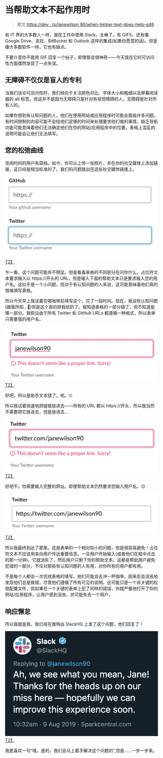 # 当帮助文本不起作用时

> 原文:[https://dev . to/janewilson 90/when-helper-text-does-help-g46](https://dev.to/janewilson90/when-helper-text-doesn-t-help-g46)

和 IT 界的大多数人一样，我在工作中使用 Slack。太棒了。有 GIFS，还有像 Google Drive、吉拉、BitBucket 和 Outlook 这样的集成(如果你愿意的话)。但是像大多数软件一样，它也有缺点。

不要介意你不能用 GIF 回复一个帖子，即使那会很神奇——今天我在它的可访问性方面偶然发现了一点失误。

## [](#accessibility-isnt-just-for-the-blind)无障碍不仅仅是盲人的专利

当我们谈论可访问性时，我们倾向于关注颜色对比、字体大小和粗细以及屏幕阅读器的 alt 标签。但这并不是因为无障碍只是针对有视觉障碍的人，无障碍是针对所有人的。

如果你想到有认知问题的人，他们在使用网站或应用程序时可能会面临许多问题。有时间限制的内容可能不会给他们足够的时间来处理要求他们做的事情，缺乏导航功能可能意味着他们无法确定他们在你的网站/应用程序中的位置，表格上混乱的说明可能会让他们无法填写。

## [](#your-slack-profile)您的松弛曲线

空闲时间的用户有简档。如今，你可以上传一张照片，并在你的社交媒体上添加链接，这已经是相当标准的了。我们的问题就出在这些社交媒体链接上。

[![The form on your slack profile asking for a github username but the form only accepts a full url.](img/3216763835e30ca1f70c8202950dfee9.png "Part of the form on your Slack profile")T2】](https://res.cloudinary.com/practicaldev/image/fetch/s--6aQnBn5u--/c_limit%2Cf_auto%2Cfl_progressive%2Cq_auto%2Cw_880/https://janeawilson.co.uk/wp-content/uploads/2019/08/image.png)

乍一看，这个问题可能并不明显。但是看看表格的不同部分在问你什么。占位符文本要求输入以 https://开头的 URL，但是输入下面的帮助文本只是要求输入您的用户名。这似乎是一个小问题，但对于有认知问题的人来说，这可能意味着他们真的很难填写表格。

所以今天早上我试着在喝咖啡前填写这个。花了一段时间。现在，我没有认知问题(据我所知…👀)但是这个真的把我给扔了。我知道表格的一部分错了，但不知道是哪一部分。我假设由于所有 Twitter 和 GitHub URLs 都遵循一种格式，所以表单只需要我的用户名。

[![Same form as before, this time with my twitter username filled in. The input has been marked as an error "This doesn't seem like a proper link. Sorry!"](img/09a54f27cce5bc857255d278f51d3bcb.png "I was wrong")T2】](https://res.cloudinary.com/practicaldev/image/fetch/s--bQDQnmel--/c_limit%2Cf_auto%2Cfl_progressive%2Cq_auto%2Cw_880/https://janeawilson.co.uk/wp-content/uploads/2019/08/image-1.png)

好吧，所以是助手文本错了。呃。🙄

所以我试着快速地把链接放进去——所有的 URL 都以 https://开头，所以我当然不需要把它放进去，但是放进去…

[![Same form as before. This time with twitter.com/janewilson90 filled in. Same error as before.](img/46a3a8da7b123d9978efb9bc20ddaf6f.png "I was again, wrong")T2】](https://res.cloudinary.com/practicaldev/image/fetch/s--bccPEq7w--/c_limit%2Cf_auto%2Cfl_progressive%2Cq_auto%2Cw_880/https://janeawilson.co.uk/wp-content/uploads/2019/08/image-3.png)

好吧不。你需要输入完整的网址。即使帮助文本仍然要求您输入用户名。😔

[![Same form as before. This time with the full URL of my twitter profile entered](img/04fabe07e2221e1a7742ba33c11f7afb.png "Finally")T2】](https://res.cloudinary.com/practicaldev/image/fetch/s--eDotgS1Z--/c_limit%2Cf_auto%2Cfl_progressive%2Cq_auto%2Cw_880/https://janeawilson.co.uk/wp-content/uploads/2019/08/image-4.png)

所以我最终到达了那里。这是表单的一个相对较小的问题，但是很容易避免！占位符文本不应该用来向用户传达重要信息。一旦用户开始输入(或者他们在框中点击的那一分钟)，它就消失了，然后用户只剩下你的帮助文本。这都是帮助用户避免犯错的一部分，不仅对那些有认知问题的人有用，对你所有的用户都有用。

不是每个人都会一次完成表格的填写，他们可能会去冲一杯咖啡，回来后会沮丧地发现他们总是做错，尽管他们遵循了所有可见的说明。这可能只是一个非关键的松弛配置文件，但如果在一个关键的表单上犯了同样的错误，你就严重地打开了你的网站/应用程序，让用户感到沮丧，并可能失去一个用户。

## [](#response-from-slack)响应懈怠

所以我就是我，我已经在推特@ SlackHQ 上发了这个问题，他们回复了！

[![Response from slack - they hope to improve the experience soon.](img/8cae8d48553cc8172ce40d72af0931b1.png "Response from @SlackHQ")T2】](https://res.cloudinary.com/practicaldev/image/fetch/s--V-XHd4V4--/c_limit%2Cf_auto%2Cfl_progressive%2Cq_auto%2Cw_880/https://janeawilson.co.uk/wp-content/uploads/2019/08/image-5.png)

我更喜欢一句“哦，是的，我们会马上着手解决这个问题的”,但是……一步一步来。